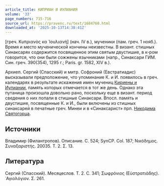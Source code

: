 ```yaml
---
article_title: КИПРИАН И ИУЛИАНИЯ
volume: '33'
page_numbers: 715-716
source_url: https://pravenc.ru/text/1684760.html
downloaded_at: '2025-10-13T14:38:41Z'
---
```


[греч. Κυπριανὸς κα ᾿Ιουλιανή] (нач. IV в.), мученики (пам. греч. 1 нояб.). Время и место мученической кончины неизвестны. В визант. стишных Синаксарях содержится посвященное этим святым двустишие, в к-ром говорится, что они были сожжены язычниками (напр., Синаксари ГИМ. Син. греч. 390(354), 1295 г.; Paris. gr. 1582, XIV в.).

Архиеп. Сергий (Спасский) и митр. Софроний (Евстратиадис) высказывали предположение, что упоминание К. и И. появилось в греч. календарях в результате искажения имен мучениц [Кириены и Иулиании](<https://pravenc.ru/text/Кириены и Иулиании.html>), память которых отмечается в тот же день. Однако эта путаница произошла довольно рано, поскольку еще в визант. период сведения о них попали в стишные Синаксари. Впосл. память и двустишие, посвященные К. и И., были включены из стишных синаксарей в печатные греч. Минеи и в «Синаксарист» прп. [Никодима Святогорца](<https://pravenc.ru/text/Никодим Святогорец.html>).

## Источники

Владимир (Филантропов). Описание. С. 524; SynCP. Col. 187; Νικόδημος. Συναξαριστής. 20035. Τ. 2. Σ. 13.

## Литература

Сергий (Спасский). Месяцеслов. Т. 2. С. 341; Σωφρόνιος (Εὐστρατιάδης). ῾Αγιολόγιον. Σ. 261.
